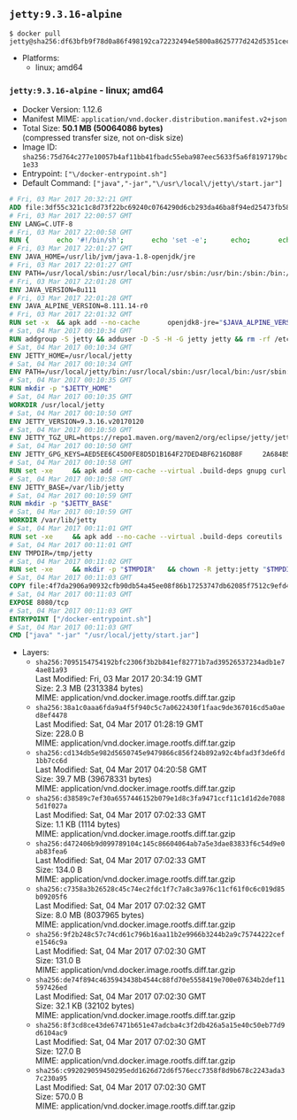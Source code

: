 ## `jetty:9.3.16-alpine`

```console
$ docker pull jetty@sha256:df63bfb9f78d0a86f498192ca72232494e5800a8625777d242d5351cec2e17d2
```

-	Platforms:
	-	linux; amd64

### `jetty:9.3.16-alpine` - linux; amd64

-	Docker Version: 1.12.6
-	Manifest MIME: `application/vnd.docker.distribution.manifest.v2+json`
-	Total Size: **50.1 MB (50064086 bytes)**  
	(compressed transfer size, not on-disk size)
-	Image ID: `sha256:75d764c277e10057b4af11bb41fbadc55eba987eec5633f5a6f8197179bc1e33`
-	Entrypoint: `["\/docker-entrypoint.sh"]`
-	Default Command: `["java","-jar","\/usr\/local\/jetty\/start.jar"]`

```dockerfile
# Fri, 03 Mar 2017 20:32:21 GMT
ADD file:3df55c321c1c8d73f22bc69240c0764290d6cb293da46ba8f94ed25473fb5853 in / 
# Fri, 03 Mar 2017 22:00:57 GMT
ENV LANG=C.UTF-8
# Fri, 03 Mar 2017 22:00:58 GMT
RUN { 		echo '#!/bin/sh'; 		echo 'set -e'; 		echo; 		echo 'dirname "$(dirname "$(readlink -f "$(which javac || which java)")")"'; 	} > /usr/local/bin/docker-java-home 	&& chmod +x /usr/local/bin/docker-java-home
# Fri, 03 Mar 2017 22:01:27 GMT
ENV JAVA_HOME=/usr/lib/jvm/java-1.8-openjdk/jre
# Fri, 03 Mar 2017 22:01:27 GMT
ENV PATH=/usr/local/sbin:/usr/local/bin:/usr/sbin:/usr/bin:/sbin:/bin:/usr/lib/jvm/java-1.8-openjdk/jre/bin:/usr/lib/jvm/java-1.8-openjdk/bin
# Fri, 03 Mar 2017 22:01:28 GMT
ENV JAVA_VERSION=8u111
# Fri, 03 Mar 2017 22:01:28 GMT
ENV JAVA_ALPINE_VERSION=8.111.14-r0
# Fri, 03 Mar 2017 22:01:32 GMT
RUN set -x 	&& apk add --no-cache 		openjdk8-jre="$JAVA_ALPINE_VERSION" 	&& [ "$JAVA_HOME" = "$(docker-java-home)" ]
# Sat, 04 Mar 2017 00:10:34 GMT
RUN addgroup -S jetty && adduser -D -S -H -G jetty jetty && rm -rf /etc/group- /etc/passwd- /etc/shadow-
# Sat, 04 Mar 2017 00:10:34 GMT
ENV JETTY_HOME=/usr/local/jetty
# Sat, 04 Mar 2017 00:10:34 GMT
ENV PATH=/usr/local/jetty/bin:/usr/local/sbin:/usr/local/bin:/usr/sbin:/usr/bin:/sbin:/bin:/usr/lib/jvm/java-1.8-openjdk/jre/bin:/usr/lib/jvm/java-1.8-openjdk/bin
# Sat, 04 Mar 2017 00:10:35 GMT
RUN mkdir -p "$JETTY_HOME"
# Sat, 04 Mar 2017 00:10:35 GMT
WORKDIR /usr/local/jetty
# Sat, 04 Mar 2017 00:10:50 GMT
ENV JETTY_VERSION=9.3.16.v20170120
# Sat, 04 Mar 2017 00:10:50 GMT
ENV JETTY_TGZ_URL=https://repo1.maven.org/maven2/org/eclipse/jetty/jetty-distribution/9.3.16.v20170120/jetty-distribution-9.3.16.v20170120.tar.gz
# Sat, 04 Mar 2017 00:10:50 GMT
ENV JETTY_GPG_KEYS=AED5EE6C45D0FE8D5D1B164F27DED4BF6216DB8F 	2A684B57436A81FA8706B53C61C3351A438A3B7D 	5989BAF76217B843D66BE55B2D0E1FB8FE4B68B4 	B59B67FD7904984367F931800818D9D68FB67BAC 	BFBB21C246D7776836287A48A04E0C74ABB35FEA 	8B096546B1A8F02656B15D3B1677D141BCF3584D
# Sat, 04 Mar 2017 00:10:58 GMT
RUN set -xe 	&& apk add --no-cache --virtual .build-deps gnupg curl 	&& curl -SL "$JETTY_TGZ_URL" -o jetty.tar.gz 	&& curl -SL "$JETTY_TGZ_URL.asc" -o jetty.tar.gz.asc 	&& export GNUPGHOME="$(mktemp -d)" 	&& for key in $JETTY_GPG_KEYS; do 		gpg --keyserver ha.pool.sks-keyservers.net --recv-keys "$key"; done 	&& gpg --batch --verify jetty.tar.gz.asc jetty.tar.gz 	&& rm -r "$GNUPGHOME" 	&& tar -xvzf jetty.tar.gz 	&& mv jetty-distribution-$JETTY_VERSION/* ./ 	&& sed -i '/jetty-logging/d' etc/jetty.conf 	&& rm -fr demo-base javadoc 	&& rm jetty.tar.gz* 	&& rm -fr jetty-distribution-$JETTY_VERSION/ 	&& apk del .build-deps 	&& rm -fr .build-deps 	&& rm -rf /tmp/hsperfdata_root
# Sat, 04 Mar 2017 00:10:58 GMT
ENV JETTY_BASE=/var/lib/jetty
# Sat, 04 Mar 2017 00:10:59 GMT
RUN mkdir -p "$JETTY_BASE"
# Sat, 04 Mar 2017 00:10:59 GMT
WORKDIR /var/lib/jetty
# Sat, 04 Mar 2017 00:11:01 GMT
RUN set -xe 	&& apk add --no-cache --virtual .build-deps coreutils 	&& modules="$(grep -- ^--module= "$JETTY_HOME/start.ini" | cut -d= -f2 | paste -d, -s)" 	&& java -jar "$JETTY_HOME/start.jar" --add-to-startd="$modules,setuid" 	&& chown -R jetty:jetty "$JETTY_BASE" 	&& apk del .build-deps 	&& rm -fr .build-deps 	&& rm -rf /tmp/hsperfdata_root
# Sat, 04 Mar 2017 00:11:01 GMT
ENV TMPDIR=/tmp/jetty
# Sat, 04 Mar 2017 00:11:02 GMT
RUN set -xe 	&& mkdir -p "$TMPDIR" 	&& chown -R jetty:jetty "$TMPDIR"
# Sat, 04 Mar 2017 00:11:03 GMT
COPY file:4f7da2906a90932cfb90db54a45ee08f86b17253747db62085f7512c9efd46ad in / 
# Sat, 04 Mar 2017 00:11:03 GMT
EXPOSE 8080/tcp
# Sat, 04 Mar 2017 00:11:03 GMT
ENTRYPOINT ["/docker-entrypoint.sh"]
# Sat, 04 Mar 2017 00:11:03 GMT
CMD ["java" "-jar" "/usr/local/jetty/start.jar"]
```

-	Layers:
	-	`sha256:7095154754192bfc2306f3b2b841ef82771b7ad39526537234adb1e74ae81a93`  
		Last Modified: Fri, 03 Mar 2017 20:34:19 GMT  
		Size: 2.3 MB (2313384 bytes)  
		MIME: application/vnd.docker.image.rootfs.diff.tar.gzip
	-	`sha256:38a1c0aaa6fda9a4f5f940c5c7a0622430f1faac9de367016cd5a0aed8ef4478`  
		Last Modified: Sat, 04 Mar 2017 01:28:19 GMT  
		Size: 228.0 B  
		MIME: application/vnd.docker.image.rootfs.diff.tar.gzip
	-	`sha256:cd134db5e982d5650745e9479866c856f24b892a92c4bfad3f3de6fd1bb7cc6d`  
		Last Modified: Sat, 04 Mar 2017 04:20:58 GMT  
		Size: 39.7 MB (39678331 bytes)  
		MIME: application/vnd.docker.image.rootfs.diff.tar.gzip
	-	`sha256:d38589c7ef30a6557446152b079e1d8c3fa9471ccf11c1d1d2de70885d1f027a`  
		Last Modified: Sat, 04 Mar 2017 07:02:33 GMT  
		Size: 1.1 KB (1114 bytes)  
		MIME: application/vnd.docker.image.rootfs.diff.tar.gzip
	-	`sha256:d472406b9d099789104c145c86604064ab7a5e3dae83833f6c54d9e0ab83fea6`  
		Last Modified: Sat, 04 Mar 2017 07:02:33 GMT  
		Size: 134.0 B  
		MIME: application/vnd.docker.image.rootfs.diff.tar.gzip
	-	`sha256:c7358a3b26528c45c74ec2fdc1f7c7a8c3a976c11cf61f0c6c019d85b09205f6`  
		Last Modified: Sat, 04 Mar 2017 07:02:32 GMT  
		Size: 8.0 MB (8037965 bytes)  
		MIME: application/vnd.docker.image.rootfs.diff.tar.gzip
	-	`sha256:9f2b248c57c74cd61c796b16aa11b2e9966b3244b2a9c75744222cefe1546c9a`  
		Last Modified: Sat, 04 Mar 2017 07:02:30 GMT  
		Size: 131.0 B  
		MIME: application/vnd.docker.image.rootfs.diff.tar.gzip
	-	`sha256:de74f894c4635943438b4544c88fd70e5558419e700e07634b2def11597426ed`  
		Last Modified: Sat, 04 Mar 2017 07:02:30 GMT  
		Size: 32.1 KB (32102 bytes)  
		MIME: application/vnd.docker.image.rootfs.diff.tar.gzip
	-	`sha256:8f3cd8ce43de67471b651e47adcba4c3f2db426a5a15e40c50eb77d9d6104ac9`  
		Last Modified: Sat, 04 Mar 2017 07:02:30 GMT  
		Size: 127.0 B  
		MIME: application/vnd.docker.image.rootfs.diff.tar.gzip
	-	`sha256:c992029059450295edd1626d72d6f576ecc7358f8d9b678c2243ada37c230a95`  
		Last Modified: Sat, 04 Mar 2017 07:02:30 GMT  
		Size: 570.0 B  
		MIME: application/vnd.docker.image.rootfs.diff.tar.gzip
